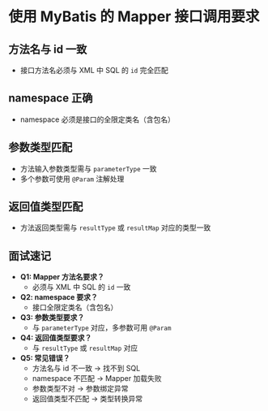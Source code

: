 # 使用 MyBatis 的 Mapper 接口调用要求

## 方法名与 id 一致

- 接口方法名必须与 XML 中 SQL 的 `id` 完全匹配

## namespace 正确

- namespace 必须是接口的全限定类名（含包名）

## 参数类型匹配

- 方法输入参数类型需与 `parameterType` 一致
- 多个参数可使用 `@Param` 注解处理

## 返回值类型匹配

- 方法返回类型需与 `resultType` 或 `resultMap` 对应的类型一致

## 面试速记

- **Q1: Mapper 方法名要求？**
  - 必须与 XML 中 SQL 的 `id` 一致
- **Q2: namespace 要求？**
  - 接口全限定类名（含包名）
- **Q3: 参数类型要求？**
  - 与 `parameterType` 对应，多参数可用 `@Param`
- **Q4: 返回值类型要求？**
  - 与 `resultType` 或 `resultMap` 对应
- **Q5: 常见错误？**
  - 方法名与 id 不一致 → 找不到 SQL
  - namespace 不匹配 → Mapper 加载失败
  - 参数类型不对 → 参数绑定异常
  - 返回值类型不匹配 → 类型转换异常
